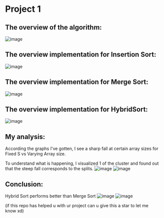 # Project 1

## The overview of the algorithm:

![image](https://github.com/Cebelle1/NTU-SCSE-Y2/assets/84433822/6267244c-0cb7-4ca5-8443-3709764c2ea3)

## The overview implementation for Insertion Sort:

![image](https://github.com/Cebelle1/NTU-SCSE-Y2/assets/84433822/c32d9713-a416-4a36-be4e-d80bf40502ea)

## The overview implementation for Merge Sort:

![image](https://github.com/Cebelle1/NTU-SCSE-Y2/assets/84433822/bb56a98c-ae95-46de-a061-416e1e757706)

## The overview implementation for HybridSort:

![image](https://github.com/Cebelle1/NTU-SCSE-Y2/assets/84433822/d3db51fd-95e4-4f2e-a867-6c3652c5bef5)

## My analysis:

According the graphs I've gotten, I see a sharp fall at certain array sizes for Fixed S vs Varying Array size.

To understand what is happening, I visualized 1 of the cluster and found out that the steep fall corresponds to the splits.
![image](https://github.com/Cebelle1/NTU-SCSE-Y2/assets/84433822/5e3d188a-f92f-4440-9f4b-8fd9c88cf9eb)
![image](https://github.com/Cebelle1/NTU-SCSE-Y2/assets/84433822/33e4206a-a5bf-43a0-933b-5328129cf5b5)

## Conclusion:

Hybrid Sort performs better than Merge Sort
![image](https://github.com/Cebelle1/NTU-SCSE-Y2/assets/84433822/be1579d5-2e4a-4209-8552-a35640e449ec)
![image](https://github.com/Cebelle1/NTU-SCSE-Y2/assets/84433822/656798e3-f66f-45ed-aa56-ea76b2c24399)

(if this repo has helped u with ur project can u give this a star to let me know xd)




